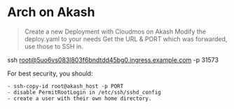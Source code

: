 # Arch on Akash


> Create a new Deployment with Cloudmos on Akash
> Modify the deploy.yaml to your needs
> Get the URL & PORT which was forwarded, use those to SSH in.

ssh root@5uo6vs083l803f6bndtdd45bg0.ingress.example.com -p 31573

For best security, you should:
```
- ssh-copy-id root@akash_host -p PORT
- disable PermitRootLogin in /etc/ssh/sshd_config
- create a user with their own home directory.
```